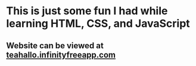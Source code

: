 # This is just some fun I had while learning HTML, CSS, and JavaScript
## Website can be viewed at [teahallo.infinityfreeapp.com](teahallo.infinityfreeapp.com)
